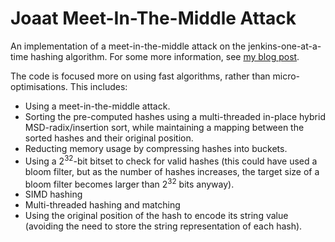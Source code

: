 # Joaat Meet-In-The-Middle Attack

An implementation of a meet-in-the-middle attack on the jenkins-one-at-a-time hashing algorithm. For some more information, see [my blog post](https://0x1f9f1.github.io/2023/07/29/hash-mitm.html).

The code is focused more on using fast algorithms, rather than micro-optimisations. This includes:
* Using a meet-in-the-middle attack.
* Sorting the pre-computed hashes using a multi-threaded in-place hybrid MSD-radix/insertion sort, while maintaining a mapping between the sorted hashes and their original position.
* Reducting memory usage by compressing hashes into buckets.
* Using a 2<sup>32</sup>-bit bitset to check for valid hashes (this could have used a bloom filter, but as the number of hashes increases, the target size of a bloom filter becomes larger than 2<sup>32</sup> bits anyway).
* SIMD hashing
* Multi-threaded hashing and matching
* Using the original position of the hash to encode its string value (avoiding the need to store the string representation of each hash).